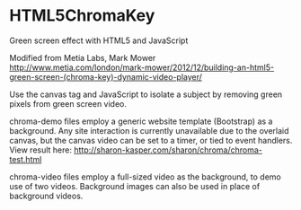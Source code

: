 HTML5ChromaKey
==============

Green screen effect with HTML5 and JavaScript

Modified from Metia Labs, Mark Mower 
    http://www.metia.com/london/mark-mower/2012/12/building-an-html5-green-screen-(chroma-key)-dynamic-video-player/ 

Use the canvas tag and JavaScript to isolate a subject by removing green pixels from green screen video.

chroma-demo files employ a generic website template (Bootstrap) as a background. Any site interaction is currently unavailable due to the overlaid canvas, but the canvas video can be set to a timer, or tied to event handlers. View result here: http://sharon-kasper.com/sharon/chroma/chroma-test.html

chroma-video files employ a full-sized video as the background, to demo use of two videos. Background images can also be used in place of background videos. 
